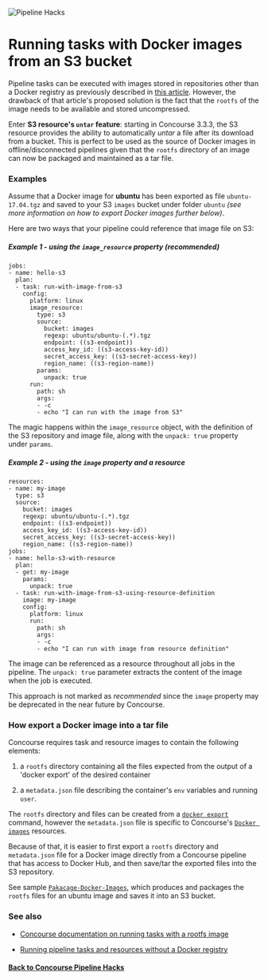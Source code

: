 ![Pipeline Hacks](https://github.com/pivotalservices/concourse-pipeline-samples/raw/master/common/images/concourse-and-s3-images.png)

# Running tasks with Docker images from an S3 bucket

Pipeline tasks can be executed with images stored in repositories other than a Docker registry as previously described in [this article](https://github.com/pivotalservices/concourse-pipeline-samples/tree/master/concourse-pipeline-hacks/docker-images-from-repo). However, the drawback of that article's proposed solution is the fact that the `rootfs` of the image needs to be available and stored uncompressed.

Enter **S3 resource's `untar` feature**: starting in Concourse 3.3.3, the S3 resource provides the ability to automatically *untar* a file after its download from a bucket. This is perfect to be used as the source of Docker images in offline/disconnected pipelines given that the `rootfs` directory of an image can now be packaged and maintained as a tar file.  

### Examples

Assume that a Docker image for **ubuntu** has been exported as file `ubuntu-17.04.tgz` and saved to your S3 `images` bucket under folder `ubuntu` *(see more information on how to export Docker images further below)*.  

Here are two ways that your pipeline could reference that image file on S3:

##### Example 1 - using the `image_resource` property (recommended)

```
jobs:
- name: hello-s3
  plan:
  - task: run-with-image-from-s3
    config:
      platform: linux
      image_resource:
        type: s3
        source:
          bucket: images
          regexp: ubuntu/ubuntu-(.*).tgz
          endpoint: ((s3-endpoint))   
          access_key_id: ((s3-access-key-id))
          secret_access_key: ((s3-secret-access-key))
          region_name: ((s3-region-name))
        params:
          unpack: true
      run:
        path: sh
        args:
        - -c
        - echo "I can run with the image from S3"
```

The magic happens within the `image_resource` object, with the definition of the S3 repository and image file, along with the `unpack: true` property under `params`.  


##### Example 2 - using the `image` property and a resource

```
resources:
- name: my-image
  type: s3
  source:
    bucket: images
    regexp: ubuntu/ubuntu-(.*).tgz
    endpoint: ((s3-endpoint))
    access_key_id: ((s3-access-key-id))
    secret_access_key: ((s3-secret-access-key))
    region_name: ((s3-region-name))
jobs:
- name: hello-s3-with-resource
  plan:
  - get: my-image
    params:
      unpack: true
  - task: run-with-image-from-s3-using-resource-definition
    image: my-image
    config:
      platform: linux
      run:
        path: sh
        args:
        - -c
        - echo "I can run with image from resource definition"
```

The image can be referenced as a resource throughout all jobs in the pipeline. The `unpack: true` parameter extracts the content of the image when the job is executed.  

This approach is not marked as *recommended* since the `image` property may be deprecated in the near future by Concourse.


### How export a Docker image into a tar file

Concourse requires task and resource images to contain the following elements:

1. a `rootfs` directory containing all the files expected from the output of a 'docker export' of the desired container

1. a `metadata.json` file describing the container's `env` variables and running `user`.

The `rootfs` directory and files can be created from a [`docker export`](https://docs.docker.com/engine/reference/commandline/export/) command, however the `metadata.json` file is specific to Concourse's [`Docker images`](https://github.com/concourse/docker-image-resource) resources.   

Because of that, it is easier to first export a `rootfs` directory and `metadata.json` file for a Docker image directly from a Concourse pipeline that has access to Docker Hub, and then save/tar the exported files into the S3 repository.

See sample [`Pakacage-Docker-Images`](package-docker-images.yml), which produces and packages the `rootfs` files for an ubuntu image and saves it into an S3 bucket.  



### See also

- [Concourse documentation on running tasks with a rootfs image]( https://concourse.ci/running-tasks.html#task-config-image)

- [Running pipeline tasks and resources without a Docker registry](https://github.com/pivotalservices/concourse-pipeline-samples/tree/master/concourse-pipeline-hacks/docker-images-from-repo)


#### [Back to Concourse Pipeline Hacks](..)
